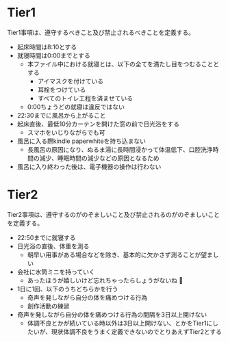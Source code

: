 # Tier1
Tier1事項は、遵守するべきこと及び禁止されるべきことを定義する。

- 起床時間は8:10とする
- 就寝時間は0:00までとする
  - 本ファイル中における就寝とは、以下の全てを満たし目をつむることとする
    - アイマスクを付けている
    - 耳栓をつけている
    - すべてのトイレ工程を済ませている
  - 0:00ちょうどの就寝は違反ではない
- 22:30までに風呂から上がること
- 起床直後、最低10分カーテンを開けた窓の前で日光浴をする
  - スマホをいじりながらでも可
- 風呂に入る際kindle paperwhiteを持ち込まない
  - 長風呂の原因になり、ぬるま湯に長時間浸かって体温低下、口腔洗浄時間の減少、睡眠時間の減少などの原因となるため
- 風呂に入り終わった後は、電子機器の操作は行わない

# Tier2
Tier2事項は、遵守するのがのぞましいこと及び禁止されるのがのぞましいことを定義する。

- 22:50までに就寝する
- 日光浴の直後、体重を測る
  - 朝早い用事がある場合などを除き、基本的に欠かさず測ることが望ましい
- 会社に水筒ミニを持っていく
  - あったほうが嬉しいけど忘れちゃったらしょうがないね :thinking:
- 1日に1回、以下のうちどちらかを行う
  - 奇声を発しながら自分の体を痛めつける行為
  - 創作活動の練習
- 奇声を発しながら自分の体を痛めつける行為の間隔を3日以上開けない
  - 体調不良とかが続いている時以外は3日以上開けない、とかをTier1にしたいが、現状体調不良をうまく定義できないのでとりあえずTier2とする
